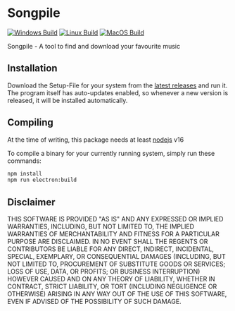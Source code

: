 # Songpile

[![Windows Build](https://github.com/kadrim/Songpile/actions/workflows/windows.yml/badge.svg)](https://github.com/kadrim/Songpile/actions/workflows/windows.yml)
[![Linux Build](https://github.com/kadrim/Songpile/actions/workflows/ubuntu.yml/badge.svg)](https://github.com/kadrim/Songpile/actions/workflows/ubuntu.yml)
[![MacOS Build](https://github.com/kadrim/Songpile/actions/workflows/macos.yml/badge.svg)](https://github.com/kadrim/Songpile/actions/workflows/macos.yml)

Songpile - A tool to find and download your favourite music

## Installation

Download the Setup-File for your system from the [latest releases](https://github.com/kadrim/Songpile/releases/latest) and run it. The program itself has auto-updates enabled, so whenever a new version is released, it will be installed automatically.

## Compiling

At the time of writing, this package needs at least [nodejs](https://nodejs.org/) v16

To compile a binary for your currently running system, simply run these commands:

```bash
npm install
npm run electron:build
```

## Disclaimer
THIS SOFTWARE IS PROVIDED "AS IS" AND ANY EXPRESSED OR IMPLIED WARRANTIES, INCLUDING, BUT NOT LIMITED TO, THE IMPLIED WARRANTIES OF MERCHANTABILITY AND FITNESS FOR A PARTICULAR PURPOSE ARE DISCLAIMED. IN NO EVENT SHALL THE REGENTS OR CONTRIBUTORS BE LIABLE FOR ANY DIRECT, INDIRECT, INCIDENTAL, SPECIAL, EXEMPLARY, OR CONSEQUENTIAL DAMAGES (INCLUDING, BUT NOT LIMITED TO, PROCUREMENT OF SUBSTITUTE GOODS OR SERVICES; LOSS OF USE, DATA, OR PROFITS; OR BUSINESS INTERRUPTION) HOWEVER CAUSED AND ON ANY THEORY OF LIABILITY, WHETHER IN CONTRACT, STRICT LIABILITY, OR TORT (INCLUDING NEGLIGENCE OR OTHERWISE) ARISING IN ANY WAY OUT OF THE USE OF THIS SOFTWARE, EVEN IF ADVISED OF THE POSSIBILITY OF SUCH DAMAGE.

